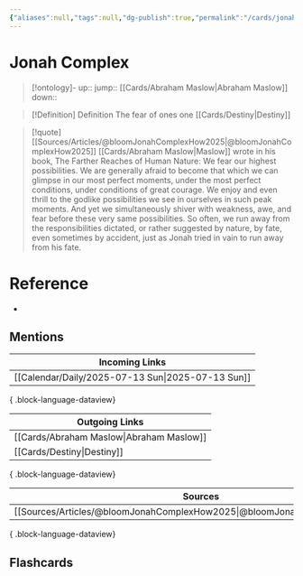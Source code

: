 ```yaml
---
{"aliases":null,"tags":null,"dg-publish":true,"permalink":"/cards/jonah-complex/","dgPassFrontmatter":true}
---
```


# Jonah Complex

> [!ontology]-
> up:: 
> jump:: [[Cards/Abraham Maslow\|Abraham Maslow]]
> down:: 

> [!Definition] Definition
> The fear of ones one [[Cards/Destiny\|Destiny]]

> [!quote] [[Sources/Articles/@bloomJonahComplexHow2025\|@bloomJonahComplexHow2025]]
> [[Cards/Abraham Maslow\|Maslow]] wrote in his book, The Farther Reaches of Human Nature:  We fear our highest possibilities.  We are generally afraid to become that which we can glimpse in our  most perfect moments, under the most perfect conditions, under  conditions of great courage.  We enjoy and even thrill to the godlike possibilities we see in  ourselves in such peak moments. And yet we simultaneously shiver  with weakness, awe, and fear before these very same possibilities.  So often, we run away from the responsibilities dictated, or rather  suggested by nature, by fate, even sometimes by accident, just as  Jonah tried in vain to run away from his fate.

# Reference

- 

## Mentions

| Incoming Links                                       |
| ---------------------------------------------------- |
| [[Calendar/Daily/2025-07-13 Sun\|2025-07-13 Sun]] |

{ .block-language-dataview}

| Outgoing Links                              |
| ------------------------------------------- |
| [[Cards/Abraham Maslow\|Abraham Maslow]] |
| [[Cards/Destiny\|Destiny]]               |

{ .block-language-dataview}

| Sources                                                                      |
| ---------------------------------------------------------------------------- |
| [[Sources/Articles/@bloomJonahComplexHow2025\|@bloomJonahComplexHow2025]] |

{ .block-language-dataview}

## Flashcards